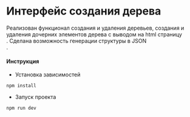 # Интерфейс создания дерева
Реализован функционал создания и удаления деревьев, создания и удаления дочерних элементов дерева с выводом на html страницу<br/>.
Сделана возможность генерации структуры в JSON<br/>.
#### Инструкция<br/>
* Установка зависимостей 
```
npm install
```
* Запуск проекта
```
npm run dev
```
    
